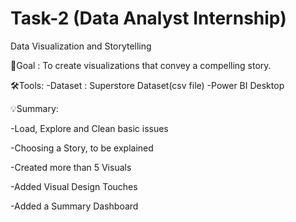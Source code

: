 # Task-2 (Data Analyst Internship)
Data Visualization and Storytelling


🎯Goal : To create visualizations that convey a compelling story.


🛠️Tools:
-Dataset : Superstore Dataset(csv file)
-Power BI Desktop


💡Summary:

-Load, Explore and Clean basic issues

-Choosing a Story, to be explained

-Created more than 5 Visuals

-Added Visual Design Touches

-Added a Summary Dashboard









